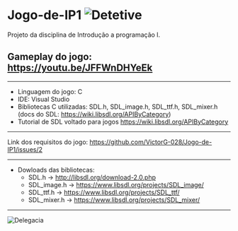 # Jogo-de-IP1 ![Detetive](https://github.com/VictorG-028/Jogo-de-IP1/blob/master/Recursos/Imagens/detetive%20frente%201.png?raw=true)
Projeto da disciplina de Introdução a programação I.

Gameplay do jogo: https://youtu.be/JFFWnDHYeEk
---

---

- Linguagem do jogo: C
- IDE: Visual Studio
- Bibliotecas C utilizadas: SDL.h, SDL_image.h, SDL_ttf.h, SDL_mixer.h (docs do SDL: https://wiki.libsdl.org/APIByCategory)
- Tutorial de SDL voltado para jogos https://wiki.libsdl.org/APIByCategory

---

Link dos requisitos do jogo: https://github.com/VictorG-028/Jogo-de-IP1/issues/2

---

- Dowloads das bibliotecas:
    - SDL.h -> http://libsdl.org/download-2.0.php
    - SDL_image.h -> https://www.libsdl.org/projects/SDL_image/
    - SDL_ttf.h -> https://www.libsdl.org/projects/SDL_ttf/
    - SDL_mixer.h -> https://www.libsdl.org/projects/SDL_mixer/

---

![Delegacia](https://github.com/VictorG-028/Jogo-de-IP1/blob/master/Recursos/Imagens/delegacia%20centro.png?raw=true)
